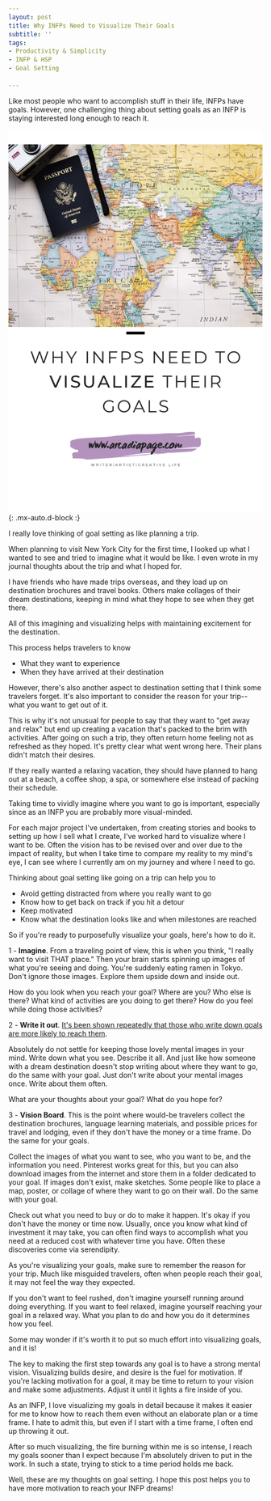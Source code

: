 ```yaml
---
layout: post
title: Why INFPs Need to Visualize Their Goals
subtitle: ''
tags:
- Productivity & Simplicity
- INFP & HSP
- Goal Setting

---
```

Like most people who want to accomplish stuff in their life, INFPs have goals. However, one challenging thing about setting goals as an INFP is staying interested long enough to reach it.

![](/uploads/infp-visualize-goals.png){: .mx-auto.d-block :}

I really love thinking of goal setting as like planning a trip.

When planning to visit New York City for the first time, I looked up what I wanted to see and tried to imagine what it would be like. I even wrote in my journal thoughts about the trip and what I hoped for.

I have friends who have made trips overseas,  and they load up on destination brochures and travel books. Others make collages of their dream destinations, keeping in mind what they hope to see when they get there.

All of this imagining and visualizing helps with maintaining excitement for the destination.

This process helps travelers to know

* What they want to experience
* When they have arrived at their destination

However, there's also another aspect to destination setting that I think some travelers forget. It's also important to consider the reason for your trip--what you want to get out of it.

This is why it's not unusual for people to say that they want to "get away and relax" but end up creating a vacation that's packed to the brim with activities. After going on such a trip, they often return home feeling not as refreshed as they hoped. It's pretty clear what went wrong here. Their plans didn't match their desires.

If they really wanted a relaxing vacation, they should have planned to hang out at a beach, a coffee shop, a spa, or somewhere else instead of packing their schedule.

Taking time to vividly imagine where you want to go is important, especially since as an INFP you are probably more visual-minded.

For each major project I've undertaken, from creating stories and books to setting up how I sell what I create, I've worked hard to visualize where I want to be. Often the vision has to be revised over and over due to the impact of reality, but when I take time to compare my reality to my mind's eye, I can see where I currently am on my journey and where I need to go.

Thinking about goal setting like going on a trip can help you to

* Avoid getting distracted from where you really want to go
* Know how to get back on track if you hit a detour
* Keep motivated
* Know what the destination looks like and when milestones are reached

So if you're ready to purposefully visualize your goals, here's how to do it.

1 - **Imagine**. From a traveling point of view, this is when you think, "I really want to visit THAT place." Then your brain starts spinning up images of what you're seeing and doing. You're suddenly eating ramen in Tokyo. Don't ignore those images. Explore them upside down and inside out.

How do you look when you reach your goal? Where are you? Who else is there? What kind of activities are you doing to get there? How do you feel while doing those activities?

2 - **Write it out**. [It's been shown repeatedly that those who write down goals are more likely to reach them](https://www.forbes.com/sites/markmurphy/2018/04/15/neuroscience-explains-why-you-need-to-write-down-your-goals-if-you-actually-want-to-achieve-them/#7bfa02079059).

Absolutely do not settle for keeping those lovely mental images in your mind. Write down what you see. Describe it all. And just like how someone with a dream destination doesn't stop writing about where they want to go, do the same with your goal. Just don't write about your mental images once. Write about them often.

What are your thoughts about your goal? What do you hope for?

3 - **Vision Board**. This is the point where would-be travelers collect the destination brochures, language learning materials, and possible prices for travel and lodging, even if they don't have the money or a time frame. Do the same for your goals.

Collect the images of what you want to see, who you want to be, and the information you need. Pinterest works great for this, but you can also download images from the internet and store them in a folder dedicated to your goal. If images don't exist, make sketches. Some people like to place a map, poster, or collage of where they want to go on their wall. Do the same with your goal.

Check out what you need to buy or do to make it happen. It's okay if you don't have the money or time now. Usually, once you know what kind of investment it may take, you can often find ways to accomplish what you need at a reduced cost with whatever time you have. Often these discoveries come via serendipity.

As you're visualizing your goals, make sure to remember the reason for your trip. Much like misguided travelers, often when people reach their goal, it may not feel the way they expected.

If you don't want to feel rushed, don't imagine yourself running around doing everything. If you want to feel relaxed, imagine yourself reaching your goal in a relaxed way. What you plan to do and how you do it determines how you feel.

Some may wonder if it's worth it to put so much effort into visualizing goals, and it is! 

The key to making the first step towards any goal is to have a strong mental vision. Visualizing builds desire, and desire is the fuel for motivation. If you're lacking motivation for a goal, it may be time to return to your vision and make some adjustments. Adjust it until it lights a fire inside of you.

As an INFP, I love visualizing my goals in detail because it makes it easier for me to know how to reach them even without an elaborate plan or a time frame. I hate to admit this, but even if I start with a time frame, I often end up throwing it out.  

After so much visualizing, the fire burning within me is so intense, I reach my goals sooner than I expect because I'm absolutely driven to put in the work. In such a state, trying to stick to a time period holds me back.

Well, these are my thoughts on goal setting. I hope this post helps you to have more motivation to reach your INFP dreams!